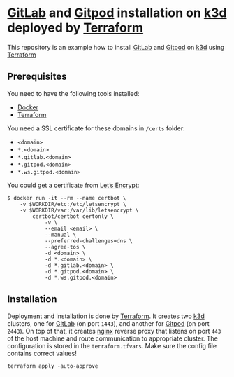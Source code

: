 # [GitLab](https://gitlab.com) and [Gitpod](https://gitpod.io) installation on [k3d](https://k3d.io/) deployed by [Terraform](https://www.terraform.io/)

This repository is an example how to install [GitLab](https://gitlab.com) and [Gitpod](https://gitpod.io) on [k3d](https://k3d.io/) using [Terraform](https://www.terraform.io/)

## Prerequisites

You need to have the following tools installed:
- [Docker](https://www.docker.com/)
- [Terraform](https://www.terraform.io/)

You need a SSL certificate for these domains in `/certs` folder:
- `<domain>`
- `*.<domain>`
- `*.gitlab.<domain>`
- `*.gitpod.<domain>`
- `*.ws.gitpod.<domain>`

You could get a certificate from [Let’s Encrypt](https://letsencrypt.org/):
```shell
$ docker run -it --rm --name certbot \
    -v $WORKDIR/etc:/etc/letsencrypt \
    -v $WORKDIR/var:/var/lib/letsencrypt \
        certbot/certbot certonly \
            -v \
            --email <email> \
            --manual \
            --preferred-challenges=dns \
            --agree-tos \
            -d <domain> \
            -d *.<domain> \
            -d *.gitlab.<domain> \
            -d *.gitpod.<domain> \
            -d *.ws.gitpod.<domain>
```

## Installation
Deployment and installation is done by [Terraform](https://www.terraform.io/). It creates two [k3d](https://k3d.io/) clusters, one for [GitLab](https://gitlab.com) (on port `1443`), and another for [Gitpod](https://gitpod.io) (on port `2443`). On top of that, it creates [nginx](https://www.nginx.com/) reverse proxy that listens on port `443` of the host machine and route communication to appropriate cluster. The configuration is stored in the `terraform.tfvars`. Make sure the config file contains correct values!

```
terraform apply -auto-approve
```